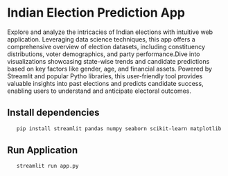 # Indian Election Prediction App
Explore and analyze the intricacies of Indian elections with intuitive web application. Leveraging data science techniques, this app offers a comprehensive overview of election datasets, including constituency 
distributions, voter demographics, and party performance.Dive into visualizations showcasing state-wise trends and candidate predictions based on key factors like gender, age, and financial assets. 
Powered by Streamlit and popular Pytho libraries, this user-friendly tool provides valuable insights into past elections and predicts candidate success, enabling users to understand and anticipate electoral outcomes.

## Install dependencies
```bash
   pip install streamlit pandas numpy seaborn scikit-learn matplotlib
```
## Run Application
```bash
   streamlit run app.py
```
